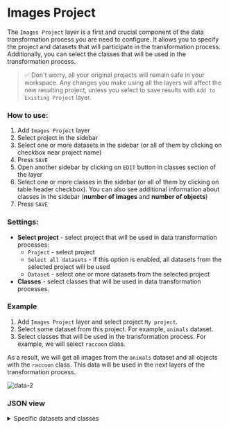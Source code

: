 # Images Project

The `Images Project` layer is a first and crucial component of the data transformation process you are need to configure.
It allows you to specify the project and datasets that will participate in the transformation process. Additionally, you can select the classes that will be used in the transformation process.

> ✅ Don't worry, all your original projects will remain safe in your workspace. Any changes you make using all the layers will affect the new resulting project, unless you select to save results with `Add to Existing Project` layer.

### How to use:

1. Add `Images Project` layer
2. Select project in the sidebar
3. Select one or more datasets in the sidebar (or all of them by clicking on checkbox near project name)
4. Press `SAVE`
5. Open another sidebar by clicking on `EDIT` button in classes section of the layer
6. Select one or more classes in the sidebar (or all of them by clicking on table header checkbox). You can also see additional information about classes in the sidebar (**number of images** and **number of objects**)
7. Press `SAVE`

### Settings:

- **Select project** - select project that will be used in data transformation processes:
    - `Project` - select project
    - `Select all datasets` - if this option is enabled, all datasets from the selected project will be used
    - `Dataset` - select one or more datasets from the selected project
- **Classes** - select classes that will be used in data transformation processes.

### Example

1. Add `Images Project` layer and select project `My project`. 
2. Select some dataset from this project. For example, `animals` dataset.
3. Select classes that will be used in the transformation process. For example, we will select `raccoon` class.

As a result, we will get all images from the `animals` dataset and all objects with the `raccoon` class.
This data will be used in the next layers of the transformation process.

![data-2](https://github.com/supervisely-ecosystem/ml-nodes/assets/79905215/4c6c66db-3197-4c76-add6-c1107cb0ecc5)

### JSON view

<details>
  <summary>Specific datasets and classes</summary>
<pre>
{
  "action": "data",
  "src": ["My project/animals"],
  "dst": "$data_15",
  "settings": {
    "classes_mapping": {
      "blueberries": "__ignore__",
      "raccoon": "raccoon",
      "dog": "__ignore__",
      "plants": "__ignore__",
      "tree": "__ignore__"
    }
  }
}
</pre>
</details>